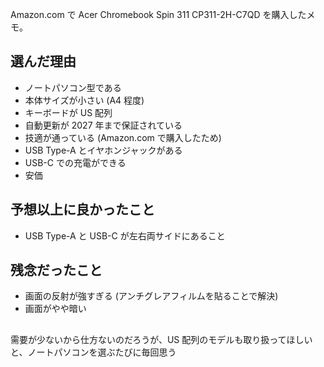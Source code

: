 Amazon.com で Acer Chromebook Spin 311 CP311-2H-C7QD を購入したメモ。

## 選んだ理由

- ノートパソコン型である
- 本体サイズが小さい (A4 程度)
- キーボードが US 配列
- 自動更新が 2027 年まで保証されている
- 技適が通っている (Amazon.com で購入したため)
- USB Type-A とイヤホンジャックがある
- USB-C での充電ができる
- 安価

## 予想以上に良かったこと

- USB Type-A と USB-C が左右両サイドにあること

## 残念だったこと

- 画面の反射が強すぎる (アンチグレアフィルムを貼ることで解決)
- 画面がやや暗い

##

需要が少ないから仕方ないのだろうが、US 配列のモデルも取り扱ってほしいと、ノートパソコンを選ぶたびに毎回思う
